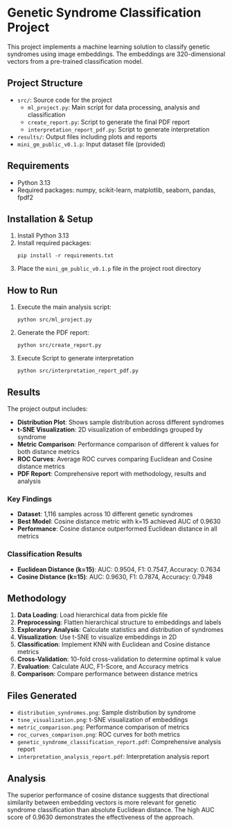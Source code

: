 # Genetic Syndrome Classification Project

This project implements a machine learning solution to classify genetic syndromes using image embeddings. The embeddings are 320-dimensional vectors from a pre-trained classification model.

## Project Structure

- `src/`: Source code for the project
  - `ml_project.py`: Main script for data processing, analysis and classification
  - `create_report.py`: Script to generate the final PDF report
  - `interpretation_report_pdf.py`: Script to generate interpretation
- `results/`: Output files including plots and reports
- `mini_gm_public_v0.1.p`: Input dataset file (provided)

## Requirements

- Python 3.13
- Required packages: numpy, scikit-learn, matplotlib, seaborn, pandas, fpdf2

## Installation & Setup

1. Install Python 3.13
2. Install required packages:
   ```
   pip install -r requirements.txt
   
   ```
3. Place the `mini_gm_public_v0.1.p` file in the project root directory

## How to Run

1. Execute the main analysis script:
   ```
   python src/ml_project.py
   ```
2. Generate the PDF report:
   ```
   python src/create_report.py
   ```
3. Execute Script to generate interpretation
   ```
   python src/interpretation_report_pdf.py
   ```

## Results

The project output includes:

- **Distribution Plot**: Shows sample distribution across different syndromes
- **t-SNE Visualization**: 2D visualization of embeddings grouped by syndrome
- **Metric Comparison**: Performance comparison of different k values for both distance metrics
- **ROC Curves**: Average ROC curves comparing Euclidean and Cosine distance metrics
- **PDF Report**: Comprehensive report with methodology, results and analysis

### Key Findings

- **Dataset**: 1,116 samples across 10 different genetic syndromes
- **Best Model**: Cosine distance metric with k=15 achieved AUC of 0.9630
- **Performance**: Cosine distance outperformed Euclidean distance in all metrics

### Classification Results

- **Euclidean Distance (k=15)**: AUC: 0.9504, F1: 0.7547, Accuracy: 0.7634
- **Cosine Distance (k=15)**: AUC: 0.9630, F1: 0.7874, Accuracy: 0.7948

## Methodology

1. **Data Loading**: Load hierarchical data from pickle file
2. **Preprocessing**: Flatten hierarchical structure to embeddings and labels
3. **Exploratory Analysis**: Calculate statistics and distribution of syndromes
4. **Visualization**: Use t-SNE to visualize embeddings in 2D
5. **Classification**: Implement KNN with Euclidean and Cosine distance metrics
6. **Cross-Validation**: 10-fold cross-validation to determine optimal k value
7. **Evaluation**: Calculate AUC, F1-Score, and Accuracy metrics
8. **Comparison**: Compare performance between distance metrics

## Files Generated

- `distribution_syndromes.png`: Sample distribution by syndrome
- `tsne_visualization.png`: t-SNE visualization of embeddings
- `metric_comparison.png`: Performance comparison of metrics
- `roc_curves_comparison.png`: ROC curves for both metrics
- `genetic_syndrome_classification_report.pdf`: Comprehensive analysis report
- `interpretation_analysis_report.pdf`: Interpretation analysis report

## Analysis

The superior performance of cosine distance suggests that directional similarity between embedding vectors is more relevant for genetic syndrome classification than absolute Euclidean distance. The high AUC score of 0.9630 demonstrates the effectiveness of the approach.